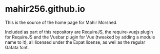 # mahir256.github.io

This is the source of the home page for Mahir Morshed.

Included as part of this repository are RequireJS, the require-vuejs plugin for RequireJS and the Vuebar plugin for Vue (tweaked by adding a module name to it), all licensed under the Expat license, as well as the regular Gafata font.